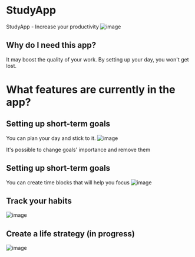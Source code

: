 # StudyApp
StudyApp - Increase your productivity
![image](https://github.com/ziemniorcee/StudyApp/assets/79015073/1f01d1cc-8865-4012-b688-9cd558e1d9a9)

## Why do I need this app?

It may boost the quality of your work. By setting up your day, you won't get lost.

# What features are currently in the app?

## Setting up short-term goals

You can plan your day and stick to it.
![image](https://github.com/ziemniorcee/StudyApp/assets/79015073/270e44dd-6ab3-4553-8094-3f1face5c926)

It's possible to change goals' importance and remove them

## Setting up short-term goals

You can create time blocks that will help you focus
![image](https://github.com/ziemniorcee/StudyApp/assets/79015073/9f18ba02-a884-4c92-9d7c-ccf6e511948f)

## Track your habits

![image](https://github.com/ziemniorcee/StudyApp/assets/79015073/c9327e29-a6cf-4400-a28a-2a82e63823a7)

## Create a life strategy (in progress)

![image](https://github.com/ziemniorcee/StudyApp/assets/79015073/17793d00-c619-4ee6-bd32-8948239bcee7)
